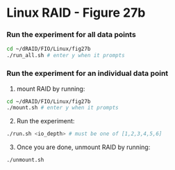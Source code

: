 # Linux RAID - Figure 27b

### Run the experiment for all data points
```Bash
cd ~/dRAID/FIO/Linux/fig27b
./run_all.sh # enter y when it prompts
```

### Run the experiment for an individual data point

1. mount RAID by running:
```Bash
cd ~/dRAID/FIO/Linux/fig27b
./mount.sh # enter y when it prompts
```

2. Run the experiment:
```Bash
./run.sh <io_depth> # must be one of [1,2,3,4,5,6]
```

3. Once you are done, unmount RAID by running:
```Bash
./unmount.sh
```